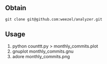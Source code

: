 ## Obtain
	git clone git@github.com:weezel/analyzer.git
## Usage
1)	python counttt.py > monthly_commits.plot
2)	gnuplot monthly_commits.gnu
3)	adore monthly_commits.png
